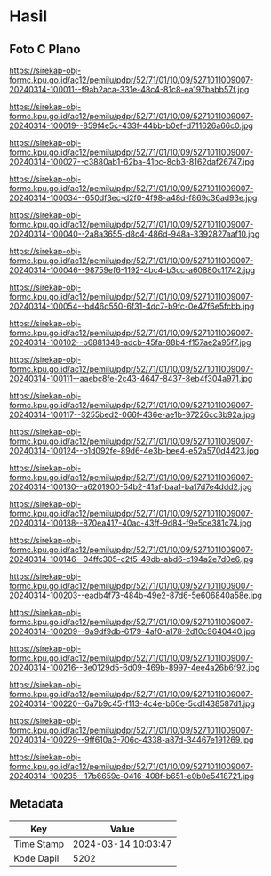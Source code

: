 # Hasil

## Foto C Plano

https://sirekap-obj-formc.kpu.go.id/ac12/pemilu/pdpr/52/71/01/10/09/5271011009007-20240314-100011--f9ab2aca-331e-48c4-81c8-ea197babb57f.jpg

https://sirekap-obj-formc.kpu.go.id/ac12/pemilu/pdpr/52/71/01/10/09/5271011009007-20240314-100019--859f4e5c-433f-44bb-b0ef-d711626a66c0.jpg

https://sirekap-obj-formc.kpu.go.id/ac12/pemilu/pdpr/52/71/01/10/09/5271011009007-20240314-100027--c3880ab1-62ba-41bc-8cb3-8162daf26747.jpg

https://sirekap-obj-formc.kpu.go.id/ac12/pemilu/pdpr/52/71/01/10/09/5271011009007-20240314-100034--650df3ec-d2f0-4f98-a48d-f869c36ad93e.jpg

https://sirekap-obj-formc.kpu.go.id/ac12/pemilu/pdpr/52/71/01/10/09/5271011009007-20240314-100040--2a8a3655-d8c4-486d-948a-3392827aaf10.jpg

https://sirekap-obj-formc.kpu.go.id/ac12/pemilu/pdpr/52/71/01/10/09/5271011009007-20240314-100046--98759ef6-1192-4bc4-b3cc-a60880c11742.jpg

https://sirekap-obj-formc.kpu.go.id/ac12/pemilu/pdpr/52/71/01/10/09/5271011009007-20240314-100054--bd46d550-6f31-4dc7-b9fc-0e47f6e5fcbb.jpg

https://sirekap-obj-formc.kpu.go.id/ac12/pemilu/pdpr/52/71/01/10/09/5271011009007-20240314-100102--b6881348-adcb-45fa-88b4-f157ae2a95f7.jpg

https://sirekap-obj-formc.kpu.go.id/ac12/pemilu/pdpr/52/71/01/10/09/5271011009007-20240314-100111--aaebc8fe-2c43-4647-8437-8eb4f304a971.jpg

https://sirekap-obj-formc.kpu.go.id/ac12/pemilu/pdpr/52/71/01/10/09/5271011009007-20240314-100117--3255bed2-066f-436e-ae1b-97226cc3b92a.jpg

https://sirekap-obj-formc.kpu.go.id/ac12/pemilu/pdpr/52/71/01/10/09/5271011009007-20240314-100124--b1d092fe-89d6-4e3b-bee4-e52a570d4423.jpg

https://sirekap-obj-formc.kpu.go.id/ac12/pemilu/pdpr/52/71/01/10/09/5271011009007-20240314-100130--a6201900-54b2-41af-baa1-ba17d7e4ddd2.jpg

https://sirekap-obj-formc.kpu.go.id/ac12/pemilu/pdpr/52/71/01/10/09/5271011009007-20240314-100138--870ea417-40ac-43ff-9d84-f9e5ce381c74.jpg

https://sirekap-obj-formc.kpu.go.id/ac12/pemilu/pdpr/52/71/01/10/09/5271011009007-20240314-100146--04ffc305-c2f5-49db-abd6-c194a2e7d0e6.jpg

https://sirekap-obj-formc.kpu.go.id/ac12/pemilu/pdpr/52/71/01/10/09/5271011009007-20240314-100203--eadb4f73-484b-49e2-87d6-5e606840a58e.jpg

https://sirekap-obj-formc.kpu.go.id/ac12/pemilu/pdpr/52/71/01/10/09/5271011009007-20240314-100209--9a9df9db-6179-4af0-a178-2d10c9640440.jpg

https://sirekap-obj-formc.kpu.go.id/ac12/pemilu/pdpr/52/71/01/10/09/5271011009007-20240314-100216--3e0129d5-6d09-469b-8997-4ee4a26b6f92.jpg

https://sirekap-obj-formc.kpu.go.id/ac12/pemilu/pdpr/52/71/01/10/09/5271011009007-20240314-100220--6a7b9c45-f113-4c4e-b60e-5cd1438587d1.jpg

https://sirekap-obj-formc.kpu.go.id/ac12/pemilu/pdpr/52/71/01/10/09/5271011009007-20240314-100229--9ff610a3-706c-4338-a87d-34467e191269.jpg

https://sirekap-obj-formc.kpu.go.id/ac12/pemilu/pdpr/52/71/01/10/09/5271011009007-20240314-100235--17b6659c-0416-408f-b651-e0b0e5418721.jpg


## Metadata

| Key        | Value               |
| ---------- | ------------------- |
| Time Stamp | 2024-03-14 10:03:47 |
| Kode Dapil | 5202                |



